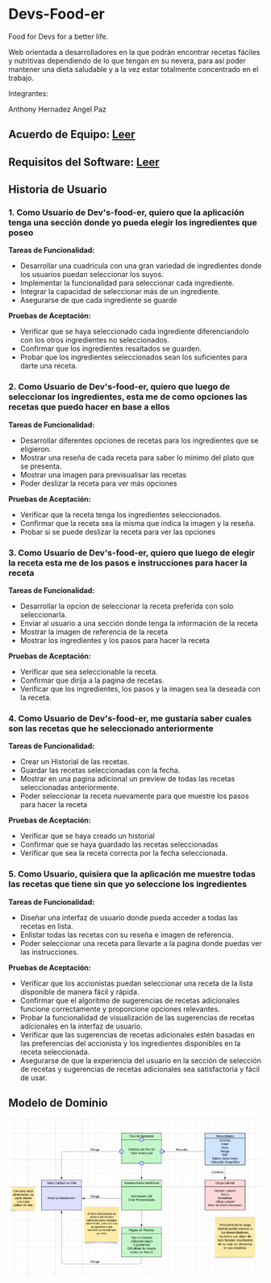 # Devs-Food-er

Food for Devs for a better life.

Web orientada a desarrolladores en la que podrán encontrar recetas fáciles y nutritivas dependiendo de lo que tengan en su nevera, para así poder mantener una dieta saludable y a la vez estar totalmente concentrado en el trabajo.

Integrantes:

Anthony Hernadez
Angel Paz

## Acuerdo de Equipo: [Leer](./TeamAgreement.md)

## Requisitos del Software: [Leer](./requirements.md)

## Historia de Usuario

### 1. Como Usuario de Dev's-food-er, quiero que la aplicación tenga una sección donde yo pueda elegir los ingredientes que poseo

**Tareas de Funcionalidad:**

* Desarrollar una cuadricula con una gran variedad de ingredientes donde los usuarios puedan seleccionar los suyos.
* Implementar la funcionalidad para seleccionar cada ingrediente.
* Integrar la capacidad de seleccionar más de un ingrediente.
* Asegurarse de que cada ingrediente se guarde

**Pruebas de Aceptación:**

* Verificar que se haya seleccionado cada ingrediente diferenciandolo con los otros ingredientes no seleccionados.
* Confirmar que los ingredientes resaltados se guarden.
* Probar que los ingredientes seleccionados sean los suficientes para darte una receta.

### 2. Como Usuario de Dev's-food-er, quiero que luego de seleccionar los ingredientes, esta me de como opciones las recetas que puedo hacer en base a ellos

**Tareas de Funcionalidad:**

* Desarrollar diferentes opciones de recetas para los ingredientes que se eligieron.
* Mostrar una reseña de cada receta para saber lo minimo del plato que se presenta.
* Mostrar una imagen para previsualisar las recetas
* Poder deslizar la receta para ver más opciones

**Pruebas de Aceptación:**

* Verificar que la receta tenga los ingredientes seleccionados.
* Confirmar que la receta sea la misma que indica la imagen y la reseña.
* Probar si se puede deslizar la receta para ver las opciones

### 3. Como Usuario de Dev's-food-er, quiero que luego de elegir la receta esta me de los pasos e instrucciones para hacer la receta

**Tareas de Funcionalidad:**

* Desarrollar la opcion de seleccionar la receta preferida con solo seleccionarla.
* Enviar al usuario a una sección donde tenga la información de la receta
* Mostrar la imagen de referencia de la receta
* Mostrar los ingredientes y los pasos para hacer la receta

**Pruebas de Aceptación:**

* Verificar que sea seleccionable la receta.
* Confirmar que dirija a la pagina de recetas.
* Verificar que los ingredientes, los pasos y la imagen sea la deseada con la receta.

### 4. Como Usuario de Dev's-food-er, me gustaría saber cuales son las recetas que he seleccionado anteriormente

**Tareas de Funcionalidad:**

* Crear un Historial de las recetas.
* Guardar las recetas seleccionadas con la fecha.
* Mostrar en una pagina adicional un preview de todas las recetas seleccionadas anteriormente.
* Poder seleccionar la receta nuevamente para que muestre los pasos para hacer la receta

**Pruebas de Aceptación:**

* Verificar que se haya creado un historial 
* Confirmar que se haya guardado las recetas seleccionadas
* Verificar que sea la receta correcta por la fecha seleccionada.

### 5. Como Usuario, quisiera que la aplicación me muestre todas las recetas que tiene sin que yo seleccione los ingredientes

**Tareas de Funcionalidad:**

* Diseñar una interfaz de usuario donde pueda acceder a todas las recetas en lista.
* Enlistar todas las recetas con su reseña e imagen de referencia.
* Poder seleccionar una receta para llevarte a la pagina donde puedas ver las instrucciones.

**Pruebas de Aceptación:**
* Verificar que los accionistas puedan seleccionar una receta de la lista disponible de manera fácil y rápida.
* Confirmar que el algoritmo de sugerencias de recetas adicionales funcione correctamente y proporcione opciones relevantes.
* Probar la funcionalidad de visualización de las sugerencias de recetas adicionales en la interfaz de usuario.
* Verificar que las sugerencias de recetas adicionales estén basadas en las preferencias del accionista y los ingredientes disponibles en la receta seleccionada.
* Asegurarse de que la experiencia del usuario en la sección de selección de recetas y sugerencias de recetas adicionales sea satisfactoria y fácil de usar.

## Modelo de Dominio

![Modelado](./img/modelado.png)
